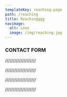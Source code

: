 ```yaml
---
templateKey: reaching-page
path: /reaching
title: Reachingggg
navimage:
  alt: Love
  image: /img/reaching.jpg
---
```


### CONTACT FORM

////////////////////

////////////////////

////////////////////

////////////////////
